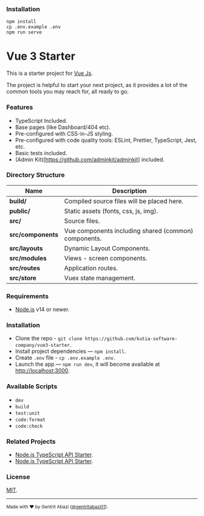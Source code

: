 ### Installation

```console
npm install
cp .env.example .env
npm run serve
```

# Vue 3 Starter

This is a starter project for [Vue Js](https://vuejs.org/).

The project is helpful to start your next project, as it provides a lot of the common tools you may reach for, all ready to go.

### Features

- TypeScript Included.
- Base pages (like Dashboard/404 etc).
- Pre-configured with CSS-in-JS styling.
- Pre-configured with code quality tools: ESLint, Prettier, TypeScript, Jest, etc.
- Basic tests included.
- (Admin Kit)[https://github.com/adminkit/adminkit] included.

### Directory Structure

| Name                              | Description |
| --------------------------------- | ----------- |
| **build/**                        | Compiled source files will be placed here. |
| **public/**                       | Static assets (fonts, css, js, img). |
| **src/**                          | Source files. |
| **src/components**                | Vue components including shared (common) components. |
| **src/layouts**                   | Dynamic Layout Components. |
| **src/modules**                   | Views - screen components. |
| **src/routes**                    | Application routes. |
| **src/store**                     | Vuex state management. |

### Requirements

- [Node.js](https://nodejs.org/) v14 or newer.

### Installation

- Clone the repo - `git clone https://github.com/kutia-software-company/vue3-starter`.
- Install project dependencies — `npm install`.
- Create `.env` file - `cp .env.example .env`.
- Launch the app — `npm run dev`, it will become available at [http://localhost:3000](http://localhost:3000/).

### Available Scripts

- `dev`
- `build`
- `test:unit`
- `code:format`
- `code:check`

### Related Projects

- [Node.js TypeScript API Starter](https://github.com/kutia-software-company/express-typescript-starter).
- [Node.js TypeScript API Starter](https://github.com/kutia-software-company/react-js-starter).

### License

[MIT](LICENSE).

---

<sup>Made with ♥ by Gentrit Abazi ([@gentritabazi01](https://github.com/gentritabazi01)).</sup>
